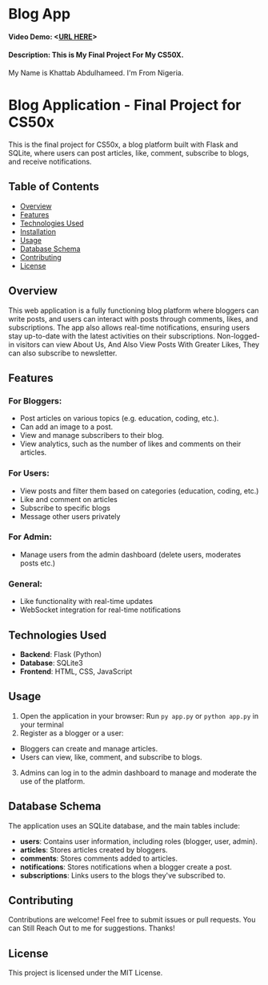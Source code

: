 # Blog App
#### Video Demo:  <[URL HERE](https://www.canva.com/design/DAGS_5mejiE/HJt-iY1HZAxbOWjaOomNYg/edit?utm_content=DAGS_5mejiE&utm_campaign=designshare&utm_medium=link2&utm_source=sharebutton)>
#### Description: This is My Final Project For My CS50X.
My Name is Khattab Abdulhameed. I'm From Nigeria.

# Blog Application - Final Project for CS50x
This is the final project for CS50x, a blog platform built with Flask and SQLite, where users
can post articles, like, comment, subscribe to blogs, and receive notifications.

## Table of Contents
- [Overview](#overview)
- [Features](#features)
- [Technologies Used](#technologies-used)
- [Installation](#installation)
- [Usage](#usage)
- [Database Schema](#database-schema)
- [Contributing](#contributing)
- [License](#license)

## Overview

This web application is a fully functioning blog platform where bloggers can write posts, and
users can interact with posts through comments, likes, and subscriptions. The app also
allows real-time notifications, ensuring users stay up-to-date with the
latest activities on their subscriptions.
Non-logged-in visitors can view About Us, And Also View Posts With Greater Likes, They can also subscribe to newsletter.

## Features
### For Bloggers:
- Post articles on various topics (e.g. education, coding, etc.).
- Can add an image to a post.
- View and manage subscribers to their blog.
- View analytics, such as the number of likes and comments on their articles.
### For Users:
- View posts and filter them based on categories (education, coding, etc.)
- Like and comment on articles
- Subscribe to specific blogs
- Message other users privately
### For Admin:
- Manage users from the admin dashboard (delete users, moderates posts etc.)
### General:
- Like functionality with real-time updates
- WebSocket integration for real-time notifications

## Technologies Used
- **Backend**: Flask (Python)
- **Database**: SQLite3
- **Frontend**: HTML, CSS, JavaScript

## Usage
1. Open the application in your browser:
    Run `py app.py` or `python app.py` in your terminal
2. Register as a blogger or a user:
- Bloggers can create and manage articles.
- Users can view, like, comment, and subscribe to blogs.
3. Admins can log in to the admin dashboard to manage and moderate the use of the platform.


## Database Schema
The application uses an SQLite database, and the main tables include:
- **users**: Contains user information, including roles (blogger, user, admin).
- **articles**: Stores articles created by bloggers.
- **comments**: Stores comments added to articles.
- **notifications**: Stores notifications when a blogger create a post.
- **subscriptions**: Links users to the blogs they've subscribed to.


## Contributing
Contributions are welcome! Feel free to submit issues or pull requests.
You can Still Reach Out to me for suggestions. Thanks!


## License
This project is licensed under the MIT License.